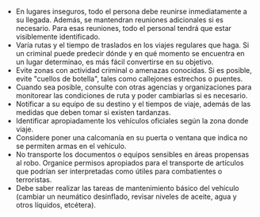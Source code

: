 [Title]: # (Pautas de viaje)
[Order]: # (1)

*   En lugares inseguros, todo el persona debe reunirse inmediatamente a su llegada. Además, se mantendran reuniones adicionales si es necesario. Para esas reuniones, todo el personal tendrá que estar visiblemente identificado.
*   Varía rutas y el tiempo de traslados en los viajes regulares que haga. Si un criminal puede predecir dónde y en qué momento se encuentra en un lugar determinao, es más fácil convertirse en su objetivo.
*   Evite zonas con actividad criminal o amenazas conocidas. Si es posible, evite "cuellos de botella", tales como callejones estrechos o puentes.
*   Cuando sea posible, consulte con otras agencias y organizaciones para monitorear las condiciones de ruta y poder cambiarlas si es necesario.
*   Notificar a su equipo de su destino y el tiempos de viaje, además de las medidas que deben tomar si existen tardanzas.
*   Identificar apropiadamente los vehículos oficiales según la zona donde viaje.
*   Considere poner una calcomanía en su puerta o ventana que indica no se permiten armas en el vehículo.
*   No transporte los documentos o equipos sensibles en áreas propensas al robo. Organice permisos apropiados para el transporte de artículos que podrían ser interpretadas como útiles para combatientes o terroristas.
*   Debe saber realizar las tareas de mantenimiento básico del vehículo (cambiar un neumático desinflado, revisar niveles de aceite, agua y otros líquidos, etcétera).